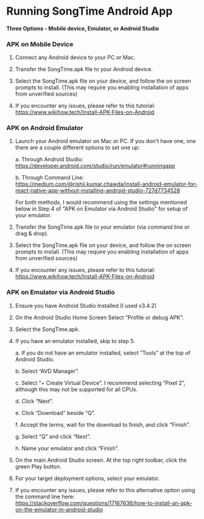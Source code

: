# Running SongTime Android App


#### Three Options - Mobile device, Emulator, or Android Studio

### APK on Mobile Device
1. Connect any Android device to your PC or Mac.

2. Transfer the SongTime.apk file to your Android device.

3. Select the SongTime.apk file on your device, and follow the on screen prompts to install. (This may require you enabling installation of apps from unverified sources)

4. If you encounter any issues, please refer to this tutorial: 
   https://www.wikihow.tech/Install-APK-Files-on-Android
   
   
### APK on Android Emulator
1. Launch your Android emulator on Mac or PC.
If you don't have one, one there are a couple different options to set one up:
      
      a. Through Android Studio: https://developer.android.com/studio/run/emulator#runningapp
      
      b. Through Command Line: https://medium.com/@rishii.kumar.chawda/install-android-emulator-for-react-native-app-without-installing-android-studio-727d7734528
      
      For both methods, I would recommend using the settings mentioned below in Step 4 of "APK on Emulator via Android Studio" for setup of your emulator.

2. Transfer the SongTime.apk file to your emulator (via command line or drag & drop).

3. Select the SongTime.apk file on your device, and follow the on screen prompts to install. (This may require you enabling installation of apps from unverified sources)

4. If you encounter any issues, please refer to this tutorial: 
   https://www.wikihow.tech/Install-APK-Files-on-Android


### APK on Emulator via Android Studio

1. Ensure you have Android Studio Installed (I used v3.4.2)

2. On the Android Studio Home Screen Select “Profile or debug APK”.

3. Select the SongTime.apk.

4. If you have an emulator installed, skip to step 5.

      a. If you do not have an emulator installed, select “Tools” at the top of Android Studio.

      b. Select “AVD Manager”.

      c. Select “+ Create Virtual Device”. 
      I recommend selecting “Pixel 2”, although this may not be supported for all CPUs.

      d. Click “Next”.

      e. Click “Download” beside “Q”.

      f. Accept the terms, wait for the download to finish, and click “Finish”.

      g. Select “Q” and click “Next”.

      h. Name your emulator and click “Finish”.

5. On the main Android Studio screen. At the top right toolbar, click the green Play button. 

6. For your target deployment options, select your emulator.

7. If you encounter any issues, please refer to this alternative option using the command line here:
  https://stackoverflow.com/questions/17167636/how-to-install-an-apk-on-the-emulator-in-android-studio




